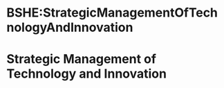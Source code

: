 






BSHE:StrategicManagementOfTechnologyAndInnovation
=================================================






Strategic Management of Technology and Innovation
=================================================










